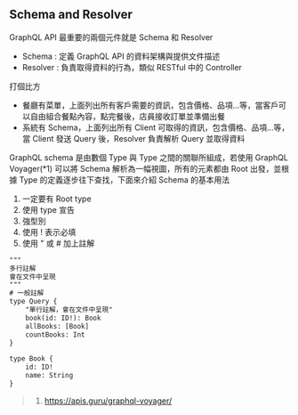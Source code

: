 ## Schema and Resolver

GraphQL API 最重要的兩個元件就是 Schema 和 Resolver

- Schema : 定義 GraphQL API 的資料架構與提供文件描述
- Resolver : 負責取得資料的行為，類似 RESTful 中的 Controller

打個比方

- 餐廳有菜單，上面列出所有客戶需要的資訊，包含價格、品項...等，當客戶可以自由組合餐點內容，點完餐後，店員接收訂單並準備出餐
- 系統有 Schema，上面列出所有 Client 可取得的資訊，包含價格、品項...等，當 Client 發送 Query 後，Resolver 負責解析 Query 並取得資料

GraphQL schema 是由數個 Type 與 Type 之間的關聯所組成，若使用 GraphQL Voyager(*1) 可以將 Schema 解析為一幅視圖，所有的元素都由 Root 出發，並根據 Type 的定義逐步往下查找，下面來介紹 Schema 的基本用法

1. 一定要有 Root type
2. 使用 type 宣告
3. 強型別
4. 使用 ! 表示必填
5. 使用 " 或 # 加上註解

```txt
"""
多行註解
會在文件中呈現
"""
# 一般註解
type Query {
    "單行註解，會在文件中呈現"
    book(id: ID!): Book
    allBooks: [Book]
    countBooks: Int
}

type Book {
    id: ID!
    name: String
}
```

> 1. https://apis.guru/graphql-voyager/